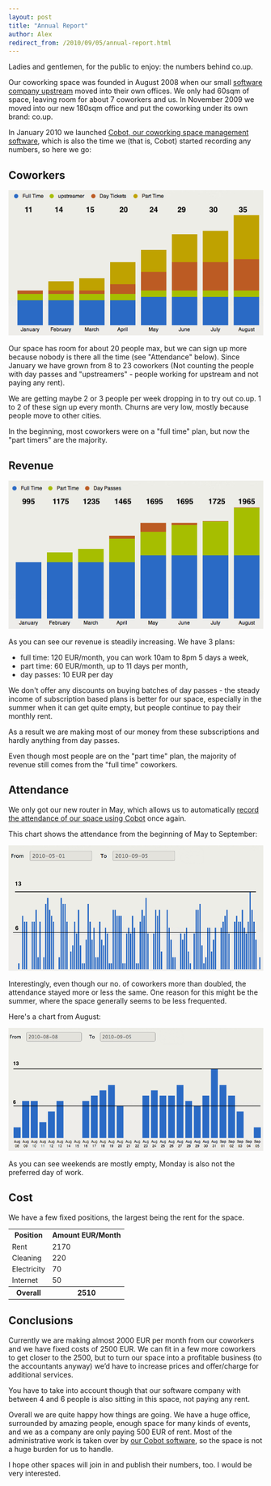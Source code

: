 ```yaml
---
layout: post
title: "Annual Report"
author: Alex
redirect_from: /2010/09/05/annual-report.html
---
```


Ladies and gentlemen, for the public to enjoy: the numbers behind co.up.

Our coworking space was founded in August 2008 when our small [software company upstream](http://upstre.am) moved into their own offices. We only had 60sqm of space, leaving room for about 7 coworkers and us. In November 2009 we moved into our new 180sqm office and put the coworking under its own brand: co.up.

In January 2010 we launched [Cobot, our coworking space management software](https://cobot.me), which is also the time we (that is, Cobot) started recording any numbers, so here we go:

## Coworkers

![No. of coworkers 2010 so far](/images/blog/coworkers_2010.png)

Our space has room for about 20 people max, but we can sign up more because nobody is there all the time (see "Attendance" below). Since January we have grown from 8 to 23 coworkers (Not counting the people with day passes and "upstreamers" - people working for upstream and not paying any rent).

We are getting maybe 2 or 3 people per week dropping in to try out co.up. 1 to 2 of these sign up every month. Churns are very low, mostly because people move to other cities.

In the beginning, most coworkers were on a "full time" plan, but now the "part timers" are the majority.

## Revenue

![Revenue 2010 so far](/images/blog/revenue_2010.png)

As you can see our revenue is steadily increasing. We have 3 plans:

* full time: 120 EUR/month, you can work 10am to 8pm 5 days a week,
* part time: 60 EUR/month, up to 11 days per month,
* day passes: 10 EUR per day

We don't offer any discounts on buying batches of day passes - the steady income of subscription based plans is better for our space, especially in the summer when it can get quite empty, but people continue to pay their monthly rent.

As a result we are making most of our money from these subscriptions and hardly anything from day passes.

Even though most people are on the "part time" plan, the majority of revenue still comes from the "full time" coworkers.

## Attendance

We only got our new router in May, which allows us to automatically [record the attendance of our space using Cobot](hhttps://www.cobot.me/guides/wifi-integration) once again.

This chart shows the attendance from the beginning of May to September:

![Attendance May to September 2010](/images/blog/attendance_2010.png)

Interestingly, even though our no. of coworkers more than doubled, the attendance stayed more or less the same. One reason for this might be the summer, where the space generally seems to be less frequented.

Here's a chart from August:

![Attendance August 2010](/images/blog/attendance_august_2010.png)

As you can see weekends are mostly empty, Monday is also not the preferred day of work.

## Cost

We have a few fixed positions, the largest being the rent for the space.

<table>
  <tr><th>Position</th><th>Amount EUR/Month</th></tr>
  <tr><td>Rent</td><td>2170</td></tr>
  <tr><td>Cleaning</td><td>220</td></tr>
  <tr><td>Electricity</td><td>70</td></tr>
  <tr><td>Internet</td><td>50</td></tr>
  <tr><th>Overall</th><th>2510</th></tr>
</table>

## Conclusions

Currently we are making almost 2000 EUR per month from our coworkers and we have fixed costs of 2500 EUR. We can fit in a few more coworkers to get closer to the 2500, but to turn our space into a profitable business (to the accountants anyway) we’d have to increase prices and offer/charge for additional services.

You have to take into account though that our software company with between 4 and 6 people is also sitting in this space, not paying any rent.

Overall we are quite happy how things are going. We have a huge office, surrounded by amazing people, enough space for many kinds of events, and we as a company are only paying 500 EUR of rent. Most of the administrative work is taken over by [our Cobot software](https://cobot.me), so the space is not a huge burden for us to handle.

I hope other spaces will join in and publish their numbers, too. I would be very interested.
